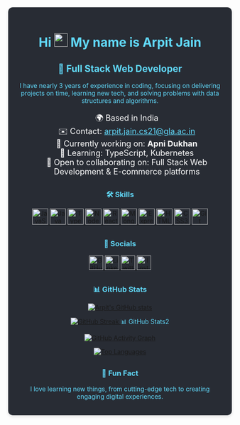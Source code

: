 <div style="background-color:#282C34; color:#61DAFB; padding:20px; border-radius:10px; box-shadow: 0px 4px 6px rgba(0, 0, 0, 0.1); transition: all 0.3s ease;"> <h1 align="center">Hi <img src="https://user-images.githubusercontent.com/18350557/176309783-0785949b-9127-417c-8b55-ab5a4333674e.gif" width="30px" height="30px" alt="wave"/> My name is Arpit Jain</h1> <h2 align="center">🚀 Full Stack Web Developer</h2> <p align="center">I have nearly 3 years of experience in coding, focusing on delivering projects on time, learning new tech, and solving problems with data structures and algorithms.</p> <ul style="list-style:none; text-align:center; color:#fff; font-size:18px;"> <li>🌍 Based in India</li> <li>✉️ Contact: <a href="mailto:arpit.jain.cs21@gla.ac.in" style="color:#61DAFB;">arpit.jain.cs21@gla.ac.in</a></li> <li>🚀 Currently working on: <strong>Apni Dukhan</strong></li> <li>🧠 Learning: TypeScript, Kubernetes</li> <li>🤝 Open to collaborating on: Full Stack Web Development & E-commerce platforms</li> </ul> <h3 align="center" style="margin-top:30px;">🛠 Skills</h3> <p align="center" style="animation: fadeIn 2s;"> <a href="https://developer.mozilla.org/en-US/docs/Web/JavaScript" target="_blank" rel="noreferrer"> <img src="https://raw.githubusercontent.com/danielcranney/readme-generator/main/public/icons/skills/javascript-colored.svg" width="36" height="36" alt="JavaScript" title="JavaScript" /> </a> <a href="https://www.oracle.com/java/" target="_blank" rel="noreferrer"> <img src="https://raw.githubusercontent.com/danielcranney/readme-generator/main/public/icons/skills/java-colored.svg" width="36" height="36" alt="Java" title="Java" /> </a> <a href="https://www.typescriptlang.org/" target="_blank" rel="noreferrer"> <img src="https://raw.githubusercontent.com/danielcranney/readme-generator/main/public/icons/skills/typescript-colored.svg" width="36" height="36" alt="TypeScript" title="TypeScript" /> </a> <a href="https://nodejs.org/en/" target="_blank" rel="noreferrer"> <img src="https://raw.githubusercontent.com/danielcranney/readme-generator/main/public/icons/skills/nodejs-colored.svg" width="36" height="36" alt="NodeJS" title="Node.js" /> </a> <a href="https://reactjs.org/" target="_blank" rel="noreferrer"> <img src="https://raw.githubusercontent.com/danielcranney/readme-generator/main/public/icons/skills/react-colored.svg" width="36" height="36" alt="React" title="React" /> </a> <a href="https://www.mongodb.com/" target="_blank" rel="noreferrer"> <img src="https://raw.githubusercontent.com/danielcranney/readme-generator/main/public/icons/skills/mongodb-colored.svg" width="36" height="36" alt="MongoDB" title="MongoDB" /> </a> <a href="https://expressjs.com/" target="_blank" rel="noreferrer"> <img src="https://raw.githubusercontent.com/danielcranney/readme-generator/main/public/icons/skills/express-colored-dark.svg" width="36" height="36" alt="Express" title="Express.js" /> </a> <a href="https://developer.mozilla.org/en-US/docs/Glossary/HTML5" target="_blank" rel="noreferrer"> <img src="https://raw.githubusercontent.com/danielcranney/readme-generator/main/public/icons/skills/html5-colored.svg" width="36" height="36" alt="HTML5" title="HTML5" /> </a> <a href="https://www.w3.org/TR/CSS/#css" target="_blank" rel="noreferrer"> <img src="https://raw.githubusercontent.com/danielcranney/readme-generator/main/public/icons/skills/css3-colored.svg" width="36" height="36" alt="CSS3" title="CSS3" /> </a> <a href="https://git-scm.com/" target="_blank" rel="noreferrer"> <img src="https://raw.githubusercontent.com/danielcranney/readme-generator/main/public/icons/skills/git-colored.svg" width="36" height="36" alt="Git" title="Git" /> </a> </p> <h3 align="center" style="margin-top:30px;">🔗 Socials</h3> <p align="center"> <a href="https://www.github.com/Arpit7986" target="_blank" rel="noreferrer"> <img src="https://raw.githubusercontent.com/danielcranney/readme-generator/main/public/icons/socials/github.svg" width="32" height="32" alt="GitHub" /> </a> <a href="https://www.linkedin.com/in/arpit-jain-1b9221283/" target="_blank" rel="noreferrer"> <img src="https://raw.githubusercontent.com/danielcranney/readme-generator/main/public/icons/socials/linkedin.svg" width="32" height="32" alt="LinkedIn" /> </a> <a href="https://twitter.com/yourhandle" target="_blank" rel="noreferrer"> <img src="https://raw.githubusercontent.com/danielcranney/readme-generator/main/public/icons/socials/twitter.svg" width="32" height="32" alt="Twitter" /> </a> <a href="https://www.instagram.com/yourhandle" target="_blank" rel="noreferrer"> <img src="https://raw.githubusercontent.com/danielcranney/readme-generator/main/public/icons/socials/instagram.svg" width="32" height="32" alt="Instagram" /> </a> </p> <h3 align="center" style="margin-top:30px;">📊 GitHub Stats</h3> <p align="center"> <a href="http://www.github.com/Arpit7986" target="_blank"> <img src="https://github-readme-stats.vercel.app/api?username=Arpit7986&show_icons=true&count_private=true&title_color=3382ed&text_color=ec4899&icon_color=6366f1&bg_color=22272e&hide_border=true&show_icons=true" alt="Arpit's GitHub stats" /> </a> </p> <p align="center"> <a href="http://www.github.com/Arpit7986" target="_blank"> <img src="https://github-readme-streak-stats.herokuapp.com/?user=Arpit7986&stroke=ec4899&background=22272e&ring=3382ed&fire=3382ed&currStreakNum=ec4899&currStreakLabel=3382ed&sideNums=ec4899&sideLabels=ec4899&dates=ec4899&hide_border=true" alt="GitHub Streak" /> </a> 📊 GitHub Stats2</p> <p align="center"> <a href="http://www.github.com/Arpit7986" target="_blank"> <img src="https://github-readme-activity-graph.cyclic.app/graph?username=Arpit7986&bg_color=22272e&color=ec4899&line=6366f1&point=ec4899&area_color=22272e&area=true&hide_border=true&custom_title=GitHub%20Commits%20Graph" alt="GitHub Activity Graph" /> </a> </p> <p align="center"> <a href="https://github.com/Arpit7986" target="_blank"> <img src="https://github-readme-stats.vercel.app/api/top-langs/?username=Arpit7986&langs_count=10&title_color=3382ed&text_color=ec4899&icon_color=6366f1&bg_color=22272e&hide_border=true&locale=en&custom_title=Top%20Languages" alt="Top Languages" /> </a> </p> <h3 align="center" style="margin-top:30px;">🌟 Fun Fact</h3> <p align="center">I love learning new things, from cutting-edge tech to creating engaging digital experiences.</p>
